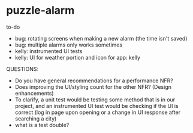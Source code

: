 # puzzle-alarm
to-do
- bug: rotating screens when making a new alarm (the time isn't saved)
- bug: multiple alarms only works sometimes
- kelly: instrumented UI tests
- kelly: UI for weather portion and icon for app: kelly
  

QUESTIONS:
- Do you have general recommendations for a performance NFR?
- Does improving the UI/styling count for the other NFR? (Design enhancements)
- To clarify, a unit test would be testing some method that is in our project, and an instrumented UI test would be checking if the UI is correct (log in page upon opening or a change in UI response after searching a city)
- what is a test double?
